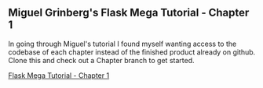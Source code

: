 ## Miguel Grinberg's Flask Mega Tutorial - Chapter 1

In going through Miguel's tutorial I found myself wanting access to the codebase of each chapter instead of the finished product already on github. Clone this and check out a Chapter branch to get started.

[Flask Mega Tutorial - Chapter 1](https://blog.miguelgrinberg.com/post/the-flask-mega-tutorial-part-i-hello-world)

